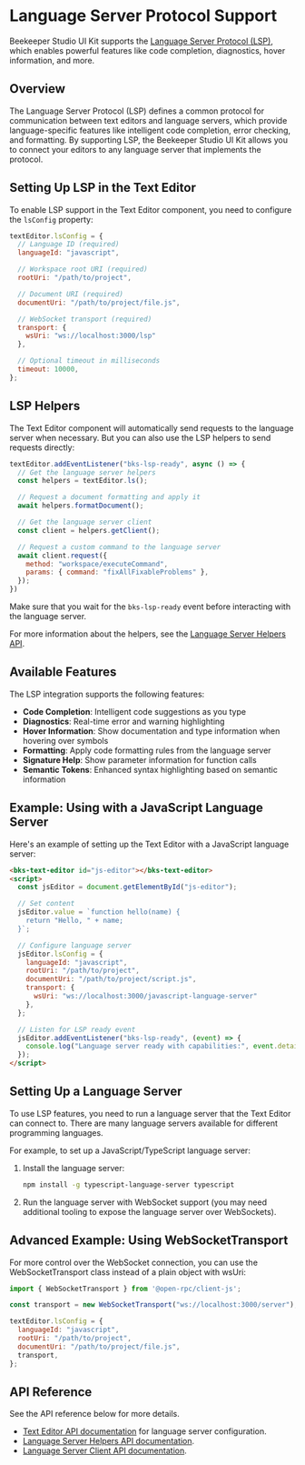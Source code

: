 # Language Server Protocol Support

Beekeeper Studio UI Kit supports the [Language Server Protocol (LSP)](https://microsoft.github.io/language-server-protocol/), which enables powerful features like code completion, diagnostics, hover information, and more.

## Overview

The Language Server Protocol (LSP) defines a common protocol for communication between text editors and language servers, which provide language-specific features like intelligent code completion, error checking, and formatting. By supporting LSP, the Beekeeper Studio UI Kit allows you to connect your editors to any language server that implements the protocol.

## Setting Up LSP in the Text Editor

To enable LSP support in the Text Editor component, you need to configure the `lsConfig` property:

```js
textEditor.lsConfig = {
  // Language ID (required)
  languageId: "javascript",

  // Workspace root URI (required)
  rootUri: "/path/to/project",

  // Document URI (required)
  documentUri: "/path/to/project/file.js",

  // WebSocket transport (required)
  transport: {
    wsUri: "ws://localhost:3000/lsp"
  },

  // Optional timeout in milliseconds
  timeout: 10000,
};
```

## LSP Helpers

The Text Editor component will automatically send requests to the language server when necessary. But you can also use the LSP helpers to send requests directly:

```js
textEditor.addEventListener("bks-lsp-ready", async () => {
  // Get the language server helpers
  const helpers = textEditor.ls();

  // Request a document formatting and apply it
  await helpers.formatDocument();

  // Get the language server client
  const client = helpers.getClient();

  // Request a custom command to the language server
  await client.request({
    method: "workspace/executeCommand",
    params: { command: "fixAllFixableProblems" },
  });
})
```

Make sure that you wait for the `bks-lsp-ready` event before interacting with the language server.

For more information about the helpers, see the [Language Server Helpers API](./api/language-server-helpers.md).

## Available Features

The LSP integration supports the following features:

- **Code Completion**: Intelligent code suggestions as you type
- **Diagnostics**: Real-time error and warning highlighting
- **Hover Information**: Show documentation and type information when hovering over symbols
- **Formatting**: Apply code formatting rules from the language server
- **Signature Help**: Show parameter information for function calls
- **Semantic Tokens**: Enhanced syntax highlighting based on semantic information

## Example: Using with a JavaScript Language Server

Here's an example of setting up the Text Editor with a JavaScript language server:

```html
<bks-text-editor id="js-editor"></bks-text-editor>
<script>
  const jsEditor = document.getElementById("js-editor");

  // Set content
  jsEditor.value = `function hello(name) {
    return "Hello, " + name;
  }`;

  // Configure language server
  jsEditor.lsConfig = {
    languageId: "javascript",
    rootUri: "/path/to/project",
    documentUri: "/path/to/project/script.js",
    transport: {
      wsUri: "ws://localhost:3000/javascript-language-server"
    },
  };

  // Listen for LSP ready event
  jsEditor.addEventListener("bks-lsp-ready", (event) => {
    console.log("Language server ready with capabilities:", event.detail.capabilities);
  });
</script>
```

## Setting Up a Language Server

To use LSP features, you need to run a language server that the Text Editor can connect to. There are many language servers available for different programming languages.

For example, to set up a JavaScript/TypeScript language server:

1. Install the language server:
   ```bash
   npm install -g typescript-language-server typescript
   ```

2. Run the language server with WebSocket support (you may need additional tooling to expose the language server over WebSockets).

## Advanced Example: Using WebSocketTransport

For more control over the WebSocket connection, you can use the WebSocketTransport class instead of a plain object with wsUri:

```js
import { WebSocketTransport } from '@open-rpc/client-js';

const transport = new WebSocketTransport("ws://localhost:3000/server");

textEditor.lsConfig = {
  languageId: "javascript",
  rootUri: "/path/to/project",
  documentUri: "/path/to/project/file.js",
  transport,
};
```

## API Reference

See the API reference below for more details.

- [Text Editor API documentation](./api/text-editor.md) for language server configuration.
- [Language Server Helpers API documentation](./api/language-server-helpers.md).
- [Language Server Client API documentation](./api/language-server-client.md).
